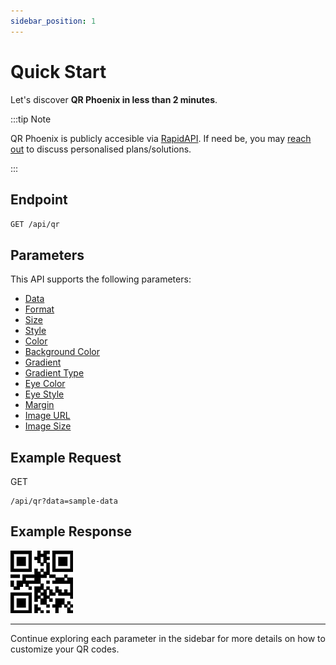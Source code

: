 ```yaml
---
sidebar_position: 1
---
```


# Quick Start

Let's discover **QR Phoenix in less than 2 minutes**.


:::tip Note

QR Phoenix is publicly accesible via [RapidAPI](https://rapidapi.com/jaygrey.jg/api/qr-phoenix). If need be, you may [reach out](https://whoami.craftsmanjohn.com/contact) to discuss personalised plans/solutions.

:::


## Endpoint

`GET /api/qr`


## Parameters

This API supports the following parameters:

- [Data](./data)
- [Format](./format)
- [Size](./size)
- [Style](./style)
- [Color](./color)
- [Background Color](./background-color)
- [Gradient](./gradient)
- [Gradient Type](./gradient-type)
- [Eye Color](./eye-color)
- [Eye Style](./eye-style)
- [Margin](./margin)
- [Image URL](./image-url)
- [Image Size](./image-size)


## Example Request

GET
```http
/api/qr?data=sample-data
```

## Example Response

<img class="example-qr" src="/img/examples/basic.png" alt="Basic Example" />


<hr />

Continue exploring each parameter in the sidebar for more details on how to customize your QR codes.



